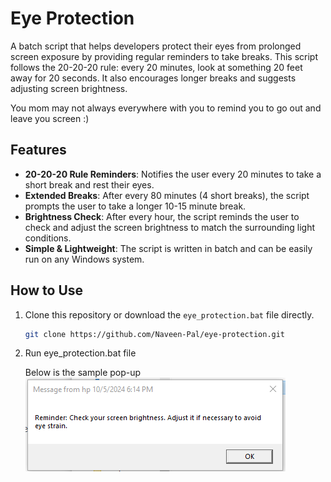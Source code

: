 # Eye Protection

A batch script that helps developers protect their eyes from prolonged screen exposure by providing regular reminders to take breaks. This script follows the 20-20-20 rule: every 20 minutes, look at something 20 feet away for 20 seconds. It also encourages longer breaks and suggests adjusting screen brightness.

You mom may not always everywhere with you to remind you to go out and leave you screen :)

## Features

- **20-20-20 Rule Reminders**: Notifies the user every 20 minutes to take a short break and rest their eyes.
- **Extended Breaks**: After every 80 minutes (4 short breaks), the script prompts the user to take a longer 10-15 minute break.
- **Brightness Check**: After every hour, the script reminds the user to check and adjust the screen brightness to match the surrounding light conditions.
- **Simple & Lightweight**: The script is written in batch and can be easily run on any Windows system.

## How to Use

1. Clone this repository or download the `eye_protection.bat` file directly.
   
   ```bash
   git clone https://github.com/Naveen-Pal/eye-protection.git
   ```

2. Run eye_protection.bat file

    Below is the sample pop-up
    ![alt text](image.png)